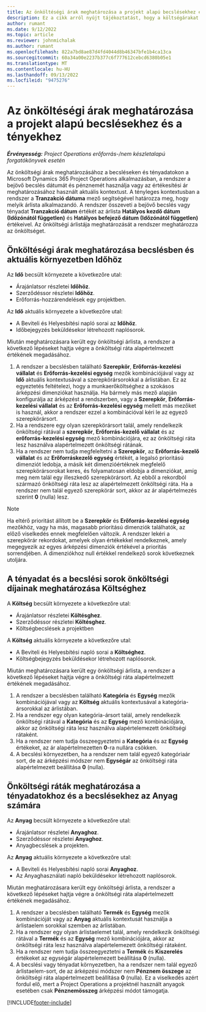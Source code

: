 ```yaml
---
title: Az önköltéségi árak meghatározása a projekt alapú becslésekhez és a tényekhez
description: Ez a cikk arról nyújt tájékoztatást, hogy a költségárakat hogyan használják a projekt alapú becslésekhez, és a tényadatok hogyan lesznek meghatározva.
author: rumant
ms.date: 9/12/2022
ms.topic: article
ms.reviewer: johnmichalak
ms.author: rumant
ms.openlocfilehash: 822a7bd8ae87d4fd4044d8b46347bfe1b4ca13ca
ms.sourcegitcommit: 60a34a00e2237b377c6f777612cebcd6380b05e1
ms.translationtype: MT
ms.contentlocale: hu-HU
ms.lasthandoff: 09/13/2022
ms.locfileid: "9475276"
---
```

# <a name="determine-cost-rates-for-project-based-estimates-and-actuals"></a>Az önköltéségi árak meghatározása a projekt alapú becslésekhez és a tényekhez

_**Érvényesség:** Project Operations erőforrás-/nem készletalapú forgatókönyvek esetén_

Az önköltségi árak meghatározásához a becsléseken és tényadatokon a Microsoft Dynamics 365 Project Operations alkalmazásban, a rendszer a bejövő becslés dátumát és pénznemét használja vagy az értékesítési ár meghatározásához használt aktuális kontextust. A tényleges kontextusban a rendszer a **Tranzakció dátuma** mező segítségével határozza meg, hogy melyik árlista alkalmazandó. A rendszer összeveti a bejövő becslés vagy tényadat **Tranzakció dátum** értékét az árlista **Hatályos kezdő dátum (Időzónától független)** és **Hatályos befejező dátum (Időzónától független)** értékeivel. Az önköltségi árlistája meghatározását a rendszer meghatározza az önköltséget.

## <a name="determining-cost-rates-in-estimate-and-actual-contexts-for-time"></a>Önköltéségi árak meghatározása becslésben és aktuális környezetben Időhöz

Az **Idő** becsült környezete a következőre utal:

- Árajánlatsor részletei **Időhöz**.
- Szerződéssor részletei **Időhöz**.
- Erőforrás-hozzárendelések egy projektben.

Az **Idő** aktuális környezete a következőre utal:

- A Beviteli és Helyesbítési napló sorai az **Időhöz**.
- Időbejegyzés beküldésekor létrehozott naplósorok.

Miután meghatározásara került egy önköltségi árlista, a rendszer a következő lépéseket hajtja végre a önköltségi ráta alapértelmezett értékének megadásához.

1. A rendszer a becslésben található **Szerepkör**, **Erőforrás-kezelési vállalat** és **Erőforrás-kezelési egység** mezők kombinációjával vagy az **Idő** aktuális kontextusával a szerepkörársorokkal a árlistában. Ez az egyeztetés feltételezi, hogy a munkaerőköltséghez a szokásos árképzési dimenziókat használja. Ha bármely más mező alapján konfigurálja az árképzést a rendszerben, vagy a **Szerepkör**, **Erőforrás-kezelési vállalat** és az **Erőforrás-kezelési egység** mellett más mezőket is használ, akkor a rendszer ezzel a kombinációval kéri le az egyező szerepkörársort.
1. Ha a rendszere egy olyan szerepkörársort talál, amely rendelkezik önköltségi rátával a **szerepkör**, **Erőforrás-kezelő vállalat** és az **erőforrás-kezelési egység** mező kombinációjára, ez az önköltségi ráta lesz használva alapértelmezett önköltségi rátának.
1. Ha a rendszer nem tudja megfeleltetni a **Szerepkör**, az **Erőforrás-kezelő vállalat** és az **Erőforráskezelő egység** értékét, a legalsó prioritású dimenziót ledobja, a másik két dimenzióértéknek megfelelő szerepkörársorokat keres, és folyamatosan eldobja a dimenziókat, amíg meg nem talál egy illeszkedő szerepkörársort. Az ebből a rekordból származó önköltségi ráta lesz az alapértelmezett önköltségi ráta. Ha a rendszer nem talál egyező szerepkörár sort, akkor az ár alapértelmezés szerint **0** (nulla) lesz.

> [!NOTE]
> Ha eltérő prioritást állított be a **Szerepkör** és **Erőforrás-kezelési egység** mezőkhöz, vagy ha más, magasabb prioritású dimenziók találhatók, az előző viselkedés ennek megfelelően változik. A rendszer lekéri a szerepkörár rekordokat, amelyek olyan értékekkel rendelkeznek, amely megegyezik az egyes árképzési dimenziók értékével a prioritás sorrendjében. A dimenziókhoz null értékkel rendelkező sorok következnek utoljára.

## <a name="determining-cost-rates-on-actual-and-estimate-lines-for-expense"></a>A tényadat és a becslési sorok önköltségi díjainak meghatározása Költséghez

A **Költség** becsült környezete a következőre utal:

- Árajánlatsor részletei **Költésghez**.
- Szerződéssor részletei **Költésghez**.
- Költségbecslések a projektben

A **Költség** aktuális környezete a következőre utal:

- A Beviteli és Helyesbítési napló sorai a **Költséghez**.
- Költségbejegyzés beküldésekor létrehozott naplósorok.

Miután meghatározásara került egy önköltségi árlista, a rendszer a következő lépéseket hajtja végre a önköltségi ráta alapértelmezett értékének megadásához.

1. A rendszer a becslésben található **Kategória** és **Egység** mezők kombinációjával vagy az **Költség** aktuális kontextusával a kategória-ársorokkal az árlistában.
1. Ha a rendszer egy olyan kategória-ársort talál, amely rendelkezik önköltségi rátával a **Kategória** és az **Egység** mező kombinációjára, akkor az önköltségi ráta lesz használva alapértelemezett önköltségi rátaként.
1. Ha a rendszer nem tudja összeegyeztetni a **Kategória** és az **Egység** értékeket, az ár alapértelmezetten **0**-ra nullára csökken.
1. A becslési környezetben, ha a rendszer nem talál egyező kategóriaár sort, de az árképzési módszer nem **Egységár** az önköltségi ráta alapértelmezett beállítása **0** (nulla).

## <a name="determining-cost-rates-on-actual-and-estimate-lines-for-material"></a>Önköltségi ráták meghatározása a tényadatokhoz és a becslésekhez az Anyag számára

Az **Anyag** becsült környezete a következőre utal:

- Árajánlatsor részletei **Anyaghoz**.
- Szerződéssor részletei **Anyaghoz**.
- Anyagbecslések a projekten.

Az **Anyag** aktuális környezete a következőre utal:

- A Beviteli és Helyesbítési napló sorai **Anyaghoz**.
- Az Anyaghasználati napló beküldésekor létrehozott naplósorok.

Miután meghatározásara került egy önköltségi árlista, a rendszer a következő lépéseket hajtja végre a önköltségi ráta alapértelmezett értékének megadásához.

1. A rendszer a becslésben található **Termék** és **Egység** mezők kombinációját vagy az **Anyag** aktuális kontextusát használja a árlistaelem sorokkal szemben az árlistában.
1. Ha a rendszer egy olyan árlistaelemet talál, amely rendelkezik önköltségi rátával a **Termék** és az **Egység** mező kombinációjára, akkor az önköltségi ráta lesz használva alapértelemezett önköltségi rátaként.
1. Ha a rendszer nem tudja összeegyeztetni a **Termék** és **Kiszerelés** értékeket az egységár alapértelemezett beállítása **0** (nulla).
1. A becslési vagy tényadat környezetben, ha a rendszer nem talál egyező árlistaelem-sort, de az árképzési módszer nem **Pénznem összege** az önköltségi ráta alapértelmezett beállítása **0** (nulla). Ez a viselkedés azért fordul elő, mert a Project Operations a projektnél használt anyagok esetében csak **Pénznemösszeg** árképzési módot támogatja.

[!INCLUDE[footer-include](../includes/footer-banner.md)]
